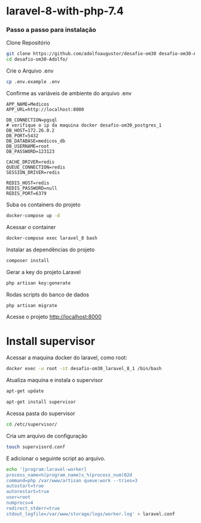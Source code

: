 
# laravel-8-with-php-7.4

### Passo a passo para instalação
Clone Repositório
```sh
git clone https://github.com/adolfoaugustor/desafio-om30 desafio-om30-Adolfo
cd desafio-om30-Adolfo/
```


Crie o Arquivo .env
```sh
cp .env.example .env
```


Confirme as variáveis de ambiente do arquivo .env 
```dosini
APP_NAME=Medicos
APP_URL=http://localhost:8000

DB_CONNECTION=pgsql
# verifique o ip da maquina docker desafio-om30_postgres_1
DB_HOST=172.26.0.2
DB_PORT=5432
DB_DATABASE=medicos_db
DB_USERNAME=root
DB_PASSWORD=123123

CACHE_DRIVER=redis
QUEUE_CONNECTION=redis
SESSION_DRIVER=redis

REDIS_HOST=redis
REDIS_PASSWORD=null
REDIS_PORT=6379
```


Suba os containers do projeto
```sh
docker-compose up -d
```


Acessar o container
```sh
docker-compose exec laravel_8 bash
```


Instalar as dependências do projeto
```sh
composer install
```


Gerar a key do projeto Laravel
```sh
php artisan key:generate
```

Rodas scripts do banco de dados
```sh
php artisan migrate
```


Acesse o projeto
[http://localhost:8000](http://localhost:8000)


# Install supervisor

Acessar a maquina docker do laravel, como root:
```sh
docker exec -u root -it desafio-om30_laravel_8_1 /bin/bash
```
Atualiza maquina e instala o supervisor
```sh
apt-get update

apt-get install supervisor
```

Acessa pasta do supervisor
```sh
cd /etc/supervisor/
```
Cria um arquivo de configuração
```sh
touch supervisord.conf
```

E adicionar o seguinte script ao arquivo.
```sh
echo '[program:laravel-worker]
process_name=%(program_name)s_%(process_num)02d
command=php /var/www/artisan queue:work --tries=3
autostart=true
autorestart=true
user=root
numprocs=4
redirect_stderr=true
stdout_logfile=/var/www/storage/logs/worker.log' > laravel.conf
```